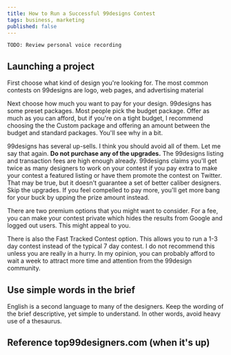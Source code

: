 ```yaml
---
title: How to Run a Successful 99designs Contest
tags: business, marketing
published: false
---
```


    TODO: Review personal voice recording

## Launching a project

First choose what kind of design you're looking for.  The most common
contests on 99designs are logo, web pages, and advertising material

Next choose how much you want to pay for your design.  99designs has some
preset packages.  Most people pick the budget package.  Offer as much as you
can afford, but if you're on a tight budget, I recommend choosing the the
Custom package and offering an amount between the budget and standard
packages.  You'll see why in a bit.

99designs has several up-sells.  I think you should avoid all of them.  Let
me say that again.  **Do not purchase any of the upgrades.** The 99designs
listing and transaction fees are high enough already.  99designs claims
you'll get twice as many designers to work on your contest if you pay extra
to make your contest a featured listing or have them promote the contest on
Twitter.  That may be true, but it doesn't guarantee a set of better caliber
designers.  Skip the upgrades.  If you feel compelled to pay more, you'll
get more bang for your buck by upping the prize amount instead.

There are two premium options that you might want to consider.  For a fee, you
can make your contest private which hides the results from Google and logged
out users.  This might appeal to you.

There is also the Fast Tracked Contest option.  This allows you to run a 1-3
day contest instead of the typical 7 day contest.  I do not recommend this
unless you are really in a hurry.  In my opinion, you can probably afford to
wait a week to attract more time and attention from the 99design community.

## Use simple words in the brief

English is a second language to many of the designers.  Keep the wording of the
brief descriptive, yet simple to understand.  In other words, avoid heavy use of
a thesaurus.

## Reference top99designers.com (when it's up)
